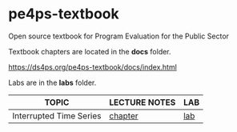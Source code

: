 # pe4ps-textbook

Open source textbook for Program Evaluation for the Public Sector


Textbook chapters are located in the **docs** folder.

https://ds4ps.org/pe4ps-textbook/docs/index.html

Labs are in the **labs** folder. 




TOPIC               |  LECTURE NOTES  |  LAB  
--------------------|-----------------|-----------
Interrupted Time Series  |  [chapter](https://ds4ps.org/pe4ps-textbook/docs/p-020-time-series.html)  |  [lab](https://ds4ps.org/pe4ps-textbook/labs/time-series-lab.html)  
